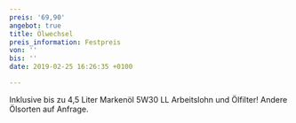 ```yaml
---
preis: '69,90'
angebot: true
title: Ölwechsel
preis_information: Festpreis
von: ''
bis: ''
date: 2019-02-25 16:26:35 +0100

---
```

Inklusive bis zu 4,5 Liter Markenöl 5W30 LL Arbeitslohn und Ölfilter! Andere Ölsorten auf Anfrage.